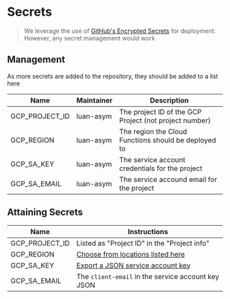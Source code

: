 # Secrets

> We leverage the use of [GitHub's Encrypted Secrets](https://docs.github.com/en/actions/reference/encrypted-secrets) for deployment. However, any secret management would work

## Management

As more secrets are added to the repository, they should be added to a list here

| Name           | Maintainer | Description                                            |
| -------------- | ---------- | ------------------------------------------------------ |
| GCP_PROJECT_ID | luan-asym  | The project ID of the GCP Project (not project number) |
| GCP_REGION     | luan-asym  | The region the Cloud Functions should be deployed to   |
| GCP_SA_KEY     | luan-asym  | The service account credentials for the project        |
| GCP_SA_EMAIL   | luan-asym  | The service accound email for the project              |

## Attaining Secrets

| Name           | Instructions                                                                                                                                |
| -------------- | ------------------------------------------------------------------------------------------------------------------------------------------- |
| GCP_PROJECT_ID | Listed as "Project ID" in the "Project info"                                                                                                |
| GCP_REGION     | [Choose from locations listed here](https://cloud.google.com/functions/docs/locations)                                                      |
| GCP_SA_KEY     | [Export a JSON service account key](https://cloud.google.com/iam/docs/creating-managing-service-account-keys#creating_service_account_keys) |
| GCP_SA_EMAIL   | The `client-email` in the service account key JSON                                                                                          |
